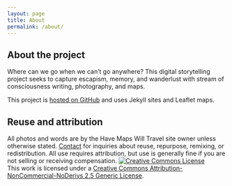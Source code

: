 ```yaml
---
layout: page
title: About
permalink: /about/
---
```

## About the project
Where can we go when we can’t go anywhere? This digital storytelling project seeks to capture escapism, memory, and wanderlust with stream of consciousness writing, photography, and maps.

This project is [hosted on GitHub](https://github.com/havemaps/havemaps.github.io) and uses Jekyll sites and Leaflet maps.

## Reuse and attribution
All photos and words are by the Have Maps Will Travel site owner unless otherwise stated. [Contact](mailto:havemaps@gmail.com) for inquiries about reuse, repurpose, remixing, or redistribution. All use requires attribution, but use is generally fine if you are not selling or receiving compensation.
<a rel="license" href="http://creativecommons.org/licenses/by-nc-nd/2.5/"><img alt="Creative Commons License" style="border-width:0" src="https://i.creativecommons.org/l/by-nc-nd/2.5/88x31.png" /></a><br />This work is licensed under a <a rel="license" href="http://creativecommons.org/licenses/by-nc-nd/2.5/">Creative Commons Attribution-NonCommercial-NoDerivs 2.5 Generic License</a>.
